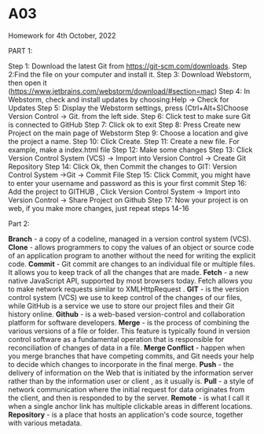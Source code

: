 # A03
Homework for 4th October, 2022

PART 1: 

Step 1: Download the latest Git from https://git-scm.com/downloads.
Step 2:Find the file on your computer and install it.
Step 3: Download Webstorm, then open it (https://www.jetbrains.com/webstorm/download/#section=mac)
Step 4: In Webstorm, check and install updates by choosing:Help -> Check for Updates
Step 5: Display the Webstorm settings, press (Ctrl+Alt+S)Choose Version Control -> Git. from the left side.
Step 6: Click test to make sure Git is connected to GitHub
Step 7: Click ok to exit
Step 8: Press Create new Project on the main page of Webstorm
Step 9: Choose a location and give the project a name.
Step 10: Click Create.
Step 11: Create a new file. For example, make a index.html file
Step 12: Make some changes
Step 13: Click Version Control System (VCS) -> Import into Version Control -> Create Git Repository
Step 14: Click Ok, then Commit the changes to GIT: Version Control System ->Git -> Commit File
Step 15: Click Commit, you might have to enter your username and password as this is your first commit
Step 16: Add the project to GITHUB , Click Version Control System -> Import into Version Control -> Share Project on Github
Step 17: Now your project is on web, if you make more changes, just repeat steps 14-16

Part 2: 

**Branch** -  a copy of a codeline, managed in a version control system (VCS).
**Clone** - allows programmers to copy the values of an object or source code of an application program to another without the need for writing the explicit code.
**Commit** - Git commit are changes to an individual file or multiple files. It allows you to keep track of all the changes that are made.
**Fetch** -  a new native JavaScript API, supported by most browsers today. Fetch allows you to make network requests similar to XMLHttpRequest . 
**GIT** - is the version control system (VCS) we use to keep control of the changes of our files, while GitHub is a service we use to store our project files and their Git history online.
**Github** - is a web-based version-control and collaboration platform for software developers.
**Merge** - is the process of combining the various versions of a file or folder. This feature is typically found in version control software as a fundamental operation that is responsible for reconciliation of changes of data in a file.
**Merge Conflict** - happen when you merge branches that have competing commits, and Git needs your help to decide which changes to incorporate in the final merge.
**Push** - the delivery of information on the Web that is initiated by the information server rather than by the information user or client , as it usually is.
**Pull** - a style of network communication where the initial request for data originates from the client, and then is responded to by the server.
**Remote** - is what I call it when a single anchor link has multiple clickable areas in different locations.
**Repository** - is a place that hosts an application's code source, together with various metadata.
